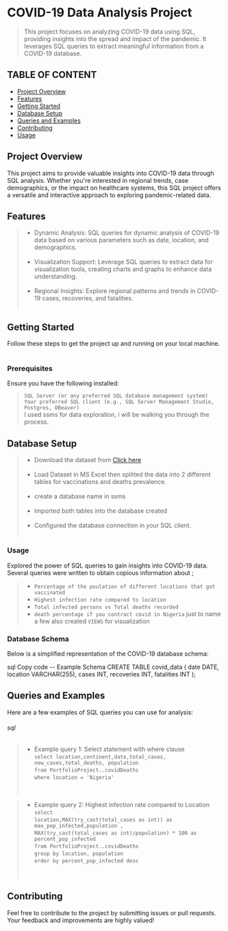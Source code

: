 # COVID-19 Data Analysis Project
>This project focuses on analyzing COVID-19 data using SQL, providing insights into the spread and impact of the pandemic. It leverages SQL queries to extract meaningful information from a COVID-19 database.

## TABLE OF CONTENT


- [Project Overview](#project-Overview)
- [Features](#Features)
- [Getting Started](#Getting-Started)
- [Database Setup](#Database-Setup)
- [Queries and Examples](#Queries/Examples)
- [Contributing](#Contributing)
- [Usage](#Usage)




## Project Overview 

This project aims to provide valuable insights into COVID-19 data through SQL analysis. Whether you're interested in regional trends, case demographics, or the impact on healthcare systems, this SQL project offers a versatile and interactive approach to exploring pandemic-related data.

## Features 
>* Dynamic Analysis: SQL queries for dynamic analysis of COVID-19 data based on various parameters such as date, location, and demographics.<br><br>
>* Visualization Support: Leverage SQL queries to extract data for visualization tools, creating charts and graphs to enhance data understanding.<br><br>
>* Regional Insights: Explore regional patterns and trends in COVID-19 cases, recoveries, and fatalities.<br><br>
## Getting Started
Follow these steps to get the project up and running on your local machine.<br><br>
### Prerequisites <br>
Ensure you have the following installed:

> ```SQL Server (or any preferred SQL database management system) ```<br>
> ```Your preferred SQL client (e.g., SQL Server Management Studio, Postgres, DBeaver) ```<br>
> I used ssms for data exploration, i will be walking you through the process. <br>
## Database Setup
>* Download the dataset from [Click here](https://ourworldindata.org/covid-deaths) <br><br>
>* Load Dataset in MS Excel then splitted the data into 2 different tables for vaccinations and deaths prevalence.<br><br>
>* create a database name in ssms <br><br>
>* Imported both tables into the database created <br><br>
>* Configured the database connection in your SQL client.<br><br>
### Usage
Explored the power of SQL queries to gain insights into COVID-19 data. Several queries were written to obtain copious information about ; <br>
>* ```Percentage of the poulation of different locations that got vaccinated```<br>
>* ```Highest infection rate compared to location```<br>
>* ```Total infected persons vs Total deaths recorded```<br>
>* ```death percentage if you contract covid in Nigeria``` just to name a few also created ```VIEWS``` for visualization

### Database Schema
Below is a simplified representation of the COVID-19 database schema:

sql
Copy code
-- Example Schema
CREATE TABLE covid_data (
    date DATE,
    location VARCHAR(255),
    cases INT,
    recoveries INT,
    fatalities INT
);
## Queries and Examples
Here are a few examples of SQL queries you can use for analysis:

###### sql
>* Example query 1: Select statement with where clause <br>
```select location,continent,date,total_cases, new_cases,total_deaths, population ```<br>
```from PortfolioProject..covidDeaths```<br>
```where location = 'Nigeria'```<br><br><br>


>* Example query 2: Highest infection rate compared to Location <br>
```select ```<br>
```location,MAX(try_cast(total_cases as int)) as max_pop_infected,population ,```<br>
```MAX(try_cast(total_cases as int)/population) * 100 as percent_pop_infected```<br>
```from PortfolioProject..covidDeaths```<br>
```group by location, population```<br>
```order by percent_pop_infected desc```<br><br><br>


## Contributing
Feel free to contribute to the project by submitting issues or pull requests. Your feedback and improvements are highly valued!
